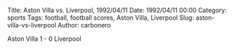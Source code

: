 Title: Aston Villa vs. Liverpool, 1992/04/11
Date: 1992/04/11 00:00
Category: sports
Tags: football, football scores, Aston Villa, Liverpool
Slug: aston-villa-vs-liverpool
Author: carbonero


Aston Villa 1 - 0 Liverpool

